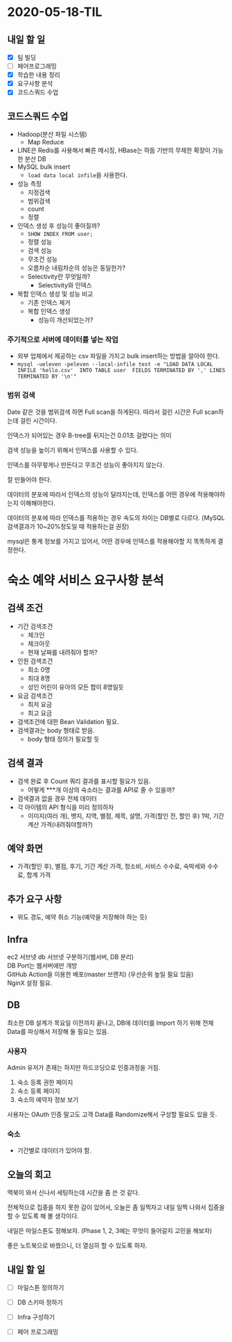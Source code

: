 # 2020-05-18-TIL

## 내일 할 일

- [x] 팀 빌딩
- [ ] 페어프로그래밍
- [x] 학습한 내용 정리
- [x] 요구사항 분석
- [x] 코드스쿼드 수업

## 코드스쿼드 수업

- Hadoop(분산 파일 시스템)
  - Map Reduce
- LINE은 Redis를 사용해서 빠른 메시징, HBase는 하둡 기반의 무제한 확장이 가능한 분산 DB
- MySQL bulk insert
  - `load data local infile`을 사용한다.
- 성능 측정
  - 지정검색
  - 범위검색
  - count
  - 정렬
- 인덱스 생성 후 성능이 좋아질까?
  - `SHOW INDEX FROM user;`
  - 정렬 성능
  - 검색 성능
  - 무조건 성능
  - 오름차순 내림차순의 성능은 동일한가?
  - Selectivity란 무엇일까?
    - Selectivity와 인덱스
- 복합 인덱스 생성 및 성능 비교
  - 기존 인덱스 제거
  - 복합 인덱스 생성
    - 성능이 개선되었는가?

### 주기적으로 서버에 데이터를 넣는 작업

- 외부 업체에서 제공하는 csv 파일을 가지고 bulk insert하는 방법을 알아야 한다.
- `mysql -ueleven -peleven --local-infile test -e "LOAD DATA LOCAL INFILE 'hello.csv'  INTO TABLE user  FIELDS TERMINATED BY ',' LINES TERMINATED BY '\n'"`

### 범위 검색

Date 같은 것을 범위검색 하면 Full scan을 하게된다. 따라서 걸린 시간은 Full scan하는데 걸린 시간이다.

인덱스가 되어있는 경우 B-tree를 뒤지는건 0.01초 걸렸다는 의미

검색 성능을 높이기 위해서 인덱스를 사용할 수 있다.

인덱스를 아무렇게나 만든다고 무조건 성능이 좋아지지 않는다.

잘 만들어야 한다.

데이터의 분포에 따라서 인덱스의 성능이 달라지는데, 인덱스를 어떤 경우에 적용해야하는지 이해해야한다.

데이터의 분포에 따라 인덱스를 적용하는 경우 속도의 차이는 DB별로 다르다. (MySQL 검색결과가 10~20%정도일 때 적용하는걸 권장)

mysql은 통계 정보를 가지고 있어서, 어떤 경우에 인덱스를 적용해야할 지 똑똑하게 결정한다.

# 숙소 예약 서비스 요구사항 분석

## 검색 조건

- 기간 검색조건
    - 체크인
    - 체크아웃
    - 현재 날짜를 내려줘야 할까?
- 인원 검색조건
    - 최소 0명
    - 최대 8명
    - 성인 어린이 유아의 모든 합이 8명일듯
- 요금 검색조건
    - 최저 요금
    - 최고 요금
- 검색조건에 대한 Bean Validation 필요.
- 검색결과는 body 형태로 받음.
    - body 형태 정의가 필요할 듯

## 검색 결과

- 검색 완료 후 Count 쿼리 결과를 표시할 필요가 있음.
    - 어떻게 ***개 이상의 숙소라는 결과를 API로 줄 수 있을까?
- 검색결과 없을 경우 전체 데이터
- 각 아이템의 API 형식을 미리 정의하자
    - 이미지(여러 개), 뱃지, 지역, 별점, 제목, 설명, 가격(할인 전, 할인 후) 1박, 기간 계산 가격(내려줘야할까?)

## 예약 화면

- 가격(할인 후), 별점, 후기, 기간 계산 가격, 청소비, 서비스 수수료, 숙박세와 수수료, 합계 가격

## 추가 요구 사항

- 위도 경도, 예약 취소 기능(예약을 저장해야 하는 듯)

## Infra

ec2 서브넷 db 서브넷 구분하기(웹서버, DB 분리)  
DB Port는 웹서버에만 개방  
GitHub Action을 이용한 배포(master 브랜치) (우선순위 높일 필요 있음)  
NginX 설정 필요.

## DB

최소한 DB 설계가 목요일 이전까지 끝나고, DB에 데이터를 Import 하기 위해 전체 Data를 파싱해서 저장해 둘 필요는 있음.

### 사용자

Admin 유저가 존재는 하지만 하드코딩으로 인증과정을 거침.  

1. 숙소 등록 권한 페이지
2. 숙소 등록 페이지
3. 숙소의 예약자 정보 보기

사용자는 OAuth 인증 말고도 고객 Data를 Randomize해서 구성할 필요도 있을 듯.

### 숙소

- 기간별로 데이터가 있어야 함.

## 오늘의 회고

맥북이 와서 신나서 세팅하는데 시간을 좀 쓴 것 같다.

전체적으로 집중을 하지 못한 감이 있어서, 오늘은 좀 일찍자고 내일 일찍 나와서 집중을 할 수 있도록 해 볼 생각이다.

내일은 마일스톤도 정해보자. (Phase 1, 2, 3에는 무엇이 들어갈지 고민을 해보자)

좋은 노트북으로 바꿨으니, 더 열심히 할 수 있도록 하자.

## 내일 할 일

- [ ] 마일스톤 정의하기
- [ ] DB 스키마 정하기
- [ ] Infra 구성하기
- [ ] 페어 프로그래밍


